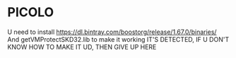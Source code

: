 # PICOLO
U need to install https://dl.bintray.com/boostorg/release/1.67.0/binaries/
And getVMProtectSKD32.lib
to make it working
IT'S DETECTED, IF U DON'T KNOW HOW TO MAKE IT UD, THEN GIVE UP HERE
